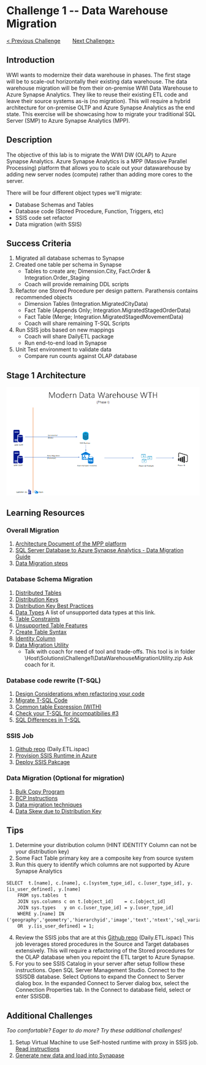 # Challenge 1 -- Data Warehouse Migration

[< Previous Challenge](/Student/Challenges/Challenge0/readme.md)&nbsp;&nbsp;&nbsp;&nbsp;&nbsp;&nbsp;&nbsp;&nbsp;[Next Challenge>](/Student/Challenges/Challenge2/README.md)

## Introduction

WWI wants to modernize their data warehouse in phases.  The first stage will be to scale-out horizontally their existing data warehouse.  The data warehouse migration will be from their on-premise WWI Data Warehouse to Azure Synapse Analytics.  They like to reuse their existing ETL code and leave their source systems as-is (no migration).  This will require a hybrid architecture for on-premise OLTP and Azure Synapse Analytics as the end state.  This exercise will be showcasing how to migrate your traditional SQL Server (SMP) to Azure Synapse Analytics (MPP).

## Description

The objective of this lab is to migrate the WWI DW (OLAP) to Azure Synapse Analytics.  Azure Synapse Analytics is a MPP (Massive Parallel Processing) platform that allows you to scale out your datawarehouse by adding new server nodes (compute) rather than adding more cores to the server.  

There will be four different object types we'll migrate:

* Database Schemas and Tables
* Database code (Stored Procedure, Function, Triggers, etc)
* SSIS code set refactor
* Data migration (with SSIS)

## Success Criteria
1. Migrated all database schemas to Synapse
2. Created one table per schema in Synapse
    - Tables to create are; Dimension.City, Fact.Order & Integration.Order_Staging
    - Coach will provide remaining DDL scripts
3. Refactor one Stored Procedure per design pattern.  Parathensis contains recommended objects
    - Dimension Tables (Integration.MigratedCityData)
    - Fact Table (Appends Only; Integration.MigratedStagedOrderData)
    - Fact Table (Merge; Integration.MigratedStagedMovementData)
    - Coach will share remaining T-SQL Scripts
4. Run SSIS jobs based on new mappings
    - Coach will share DailyETL package
    - Run end-to-end load in Synapse
5. Unit Test environment to validate data
    - Compare run counts against OLAP database

## Stage 1 Architecture
![The Solution diagram is described in the text following this diagram.](/images/Challenge1.png)

## Learning Resources

### Overall Migration
1. [Architecture Document of the MPP platform](https://docs.microsoft.com/en-us/azure/synapse-analytics/sql-data-warehouse/massively-parallel-processing-mpp-architecture)
1. [SQL Server Database to Azure Synapse Analytics - Data Migration Guide](https://datamigration.microsoft.com/scenario/sql-to-sqldw?step=1)
1. [Data Migration steps](https://techcommunity.microsoft.com/t5/datacat/migrating-data-to-azure-sql-data-warehouse-in-practice/ba-p/305355) 

### Database Schema Migration
1. [Distributed Tables](https://docs.microsoft.com/en-us/azure/synapse-analytics/sql-data-warehouse/sql-data-warehouse-tables-distribute)
1. [Distribution Keys](https://docs.microsoft.com/en-us/azure/synapse-analytics/sql-data-warehouse/sql-data-warehouse-tables-overview) 
1. [Distribution Key Best Practices](https://techcommunity.microsoft.com/t5/datacat/choosing-hash-distributed-table-vs-round-robin-distributed-table/ba-p/305247)
1. [Data Types](https://docs.microsoft.com/en-us/azure/synapse-analytics/sql-data-warehouse/sql-data-warehouse-tables-data-types)  A list of unsupported data types at this link.
1. [Table Constraints](https://docs.microsoft.com/en-us/azure/synapse-analytics/sql-data-warehouse/sql-data-warehouse-table-constraints)
1. [Unsupported Table Features](https://docs.microsoft.com/en-us/azure/synapse-analytics/sql-data-warehouse/sql-data-warehouse-tables-overview#unsupported-table-features)
1. [Create Table Syntax](https://docs.microsoft.com/en-us/sql/t-sql/statements/create-table-azure-sql-data-warehouse?view%253Daps-pdw-2016-au7=&view=aps-pdw-2016-au7)
1. [Identity Column](https://docs.microsoft.com/en-us/azure/synapse-analytics/sql-data-warehouse/sql-data-warehouse-tables-identity)
1.  [Data Migration Utility](https://www.sqlservercentral.com/articles/azure-dwh-part-11-data-warehouse-migration-utility)
    - Talk with coach for need of tool and trade-offs.  This tool is in folder \Host\Solutions\Challenge1\DataWarehouseMigrationUtility.zip Ask coach for it.

### Database code rewrite (T-SQL)
1. [Design Considerations when refactoring your code](https://docs.microsoft.com/en-us/azure/synapse-analytics/sql-data-warehouse/sql-data-warehouse-overview-develop)
1. [Migrate T-SQL Code](https://github.com/uglide/azure-content/blob/master/articles/sql-data-warehouse/sql-data-warehouse-migrate-code.md)
1. [Common table Expression (WITH)](https://docs.microsoft.com/en-us/sql/t-sql/queries/with-common-table-expression-transact-sql?view=sql-server-ver15#features-and-limitations-of-common-table-expressions-in--and-)
1. [Check your T-SQL for incompatibilies #3](https://www.blue-granite.com/blog/5-important-steps-when-migrating-to-your-scaled-out-data-warehouse)
1. [SQL Differences in T-SQL](https://docs.microsoft.com/en-us/azure/synapse-analytics/sql-data-warehouse/sql-data-warehouse-troubleshoot#differences-from-sql-database)

### SSIS Job
1. [Github repo](https://github.com/Microsoft/sql-server-samples/releases/tag/wide-world-importers-v1.0) (Daily.ETL.ispac) 
1. [Provision SSIS Runtime in Azure](https://docs.microsoft.com/en-us/azure/data-factory/tutorial-deploy-ssis-packages-azure)
1. [Deploy SSIS Pakcage](https://docs.microsoft.com/en-us/sql/integration-services/lift-shift/ssis-azure-deploy-run-monitor-tutorial?view=sql-server-ver15)


### Data Migration (Optional for migration)
1. [Bulk Copy Program](https://docs.microsoft.com/en-us/sql/tools/bcp-utility?toc=/azure/synapse-analytics/sql-data-warehouse/toc.json&bc=/azure/synapse-analytics/sql-data-warehouse/breadcrumb/toc.json&view=azure-sqldw-latest)
1. [BCP Instructions](https://github.com/uglide/azure-content/blob/master/articles/sql-data-warehouse/sql-data-warehouse-load-with-bcp.md)
1. [Data migration techniques](https://github.com/uglide/azure-content/blob/master/articles/sql-data-warehouse/sql-data-warehouse-migrate-data.md)
1. [Data Skew due to Distribution Key](https://github.com/rgl/azure-content/blob/master/articles/sql-data-warehouse/sql-data-warehouse-manage-distributed-data-skew.md)

## Tips
1. Determine your distribution column (HINT IDENTITY Column can not be your distribution key)
1. Some Fact Table primary key are a composite key from source system
1. Run this query to identify which columns are not supported by Azure Synapse Analytics
```
SELECT  t.[name], c.[name], c.[system_type_id], c.[user_type_id], y.[is_user_defined], y.[name]
	FROM sys.tables  t
	JOIN sys.columns c on t.[object_id]    = c.[object_id]
	JOIN sys.types   y on c.[user_type_id] = y.[user_type_id]
	WHERE y.[name] IN ('geography','geometry','hierarchyid','image','text','ntext','sql_variant','timestamp','xml')
	OR  y.[is_user_defined] = 1;
```
4. Review the SSIS jobs that are at this [Github repo](https://github.com/Microsoft/sql-server-samples/releases/tag/wide-world-importers-v1.0) (Daily.ETL.ispac)  This job leverages
stored procedures in the Source and Target databases extensively.  This will require a refactoring of the Stored procedures for the OLAP database when you repoint the ETL
target to Azure Synapse.
5. For you to see SSIS Catalog in your server after setup folllow these instructions.  Open SQL Server Management Studio. Connect to the SSISDB database. Select Options to expand the Connect to Server dialog box. In the expanded Connect to Server dialog box, select the Connection Properties tab. In the Connect to database field, select or enter SSISDB.


## Additional Challenges

*Too comfortable?  Eager to do more?  Try these additional challenges!*

1. Setup Virtual Machine to use Self-hosted runtime with proxy in SSIS job.  [Read instructions](https://docs.microsoft.com/en-us/azure/data-factory/self-hosted-integration-runtime-proxy-ssis)
1. [Generate new data and load into Synapase](https://docs.microsoft.com/en-us/sql/samples/wide-world-importers-generate-data?view=sql-server-ver15)